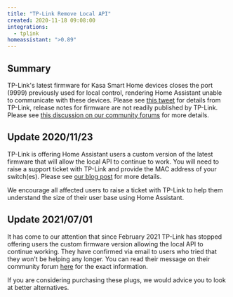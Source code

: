 ```yaml
---
title: "TP-Link Remove Local API"
created: 2020-11-18 09:08:00
integrations:
  - tplink
homeassistant: ">0.89"
---
```


## Summary

TP-Link's latest firmware for Kasa Smart Home devices closes the port (9999) previously used for local control, rendering Home Assistant unable to communicate with these devices. Please see [this tweet](https://twitter.com/TPLINKUK/status/1328687659133399043) for details from TP-Link, release notes for firmware are not readily published by TP-Link. Please see [this discussion on our community forums](https://community.home-assistant.io/t/tp-link-hs110-smart-plug-disappears-after-latest-firmware-update/244229) for more details.

## Update 2020/11/23

TP-Link is offering Home Assistant users a custom version of the latest firmware that will allow the local API to continue to work. You will need to raise a support ticket with TP-Link and provide the MAC address of your switch(es). Please see [our blog post](https://www.home-assistant.io/blog/2020/11/23/tplink-local-access/) for more details.

We encourage all affected users to raise a ticket with TP-Link to help them understand the size of their user base using Home Assistant.

## Update 2021/07/01

It has come to our attention that since February 2021 TP-Link has stopped offering users the custom firmware version allowing the local API to continue working. They have confirmed via email to users who tried that they won't be helping any longer. You can read their message on their community forum [here](https://community.tp-link.com/en/smart-home/forum/topic/239364) for the exact information.

If you are considering purchasing these plugs, we would advice you to look at better alternatives.
